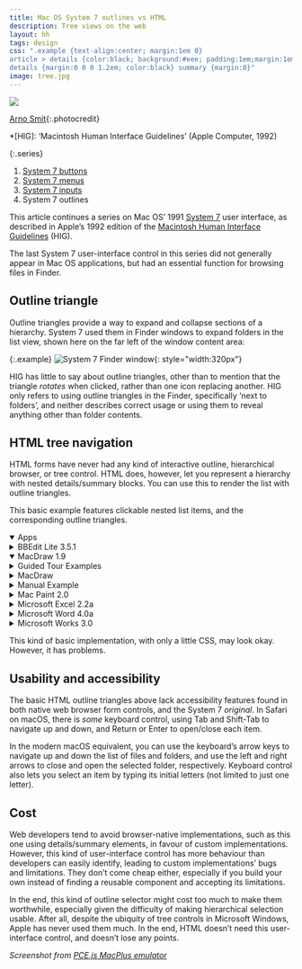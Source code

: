 ```yaml
---
title: Mac OS System 7 outlines vs HTML
description: Tree views on the web
layout: hh
tags: design
css: ".example {text-align:center; margin:1em 0} 
article > details {color:black; background:#eee; padding:1em;margin:1em 2em; width:20em}
details {margin:0 0 0 1.2em; color:black} summary {margin:0}"
image: tree.jpg
---
```


![](tree.jpg)

[Arno Smit](https://unsplash.com/photos/sKJ7zSylUao){:.photocredit}

*[HIG]: ‘Macintosh Human Interface Guidelines’ (Apple Computer, 1992)

{:.series}
1. [System 7 buttons](system-7-buttons)
2. [System 7 menus](system-7-menus)
3. [System 7 inputs](system-7-inputs)
4. System 7 outlines

This article continues a series on Mac OS’ 1991 
[System 7](https://en.wikipedia.org/wiki/System_7)
user interface, as described in Apple’s 1992 edition of the
[Macintosh Human Interface Guidelines](https://dl.acm.org/doi/book/10.5555/573097) (HIG).

The last System 7 user-interface control in this series did not generally appear in Mac OS applications, but had an essential function for browsing files in Finder.

## Outline triangle

Outline triangles provide a way to expand and collapse sections of a hierarchy.
System 7 used them in Finder windows to expand folders in the list view,
shown here on the far left of the window content area:

{:.example}
![System 7 Finder window](system-7/finder.webp){: style="width:320px"}

HIG has little to say about outline triangles,
other than to mention that the triangle _rotates_ when clicked,
rather than one icon replacing another.
HIG only refers to using outline triangles in the Finder, specifically ‘next to folders’,
and neither describes correct usage or using them to reveal anything other than folder contents.

## HTML tree navigation

HTML forms have never had any kind of interactive outline, hierarchical browser, or tree control.
HTML does, however, let you represent a hierarchy with nested details/summary blocks.
You can use this to render the list with outline triangles.

This basic example features clickable nested list items, and the corresponding outline triangles.

<details open>
  <summary>Apps</summary>
  <details>
    <summary>BBEdit Lite 3.5.1</summary>
  </details>
  <details open>
    <summary>MacDraw 1.9</summary>
    <details>
      <summary>Guided Tour Examples</summary>
    </details>
    <details>
      <summary>MacDraw</summary>
    </details>
    <details>
      <summary>Manual Example</summary>
    </details>
  </details>
  <details>
    <summary>Mac Paint 2.0</summary>
  </details>
  <details>
    <summary>Microsoft Excel 2.2a</summary>
  </details>
  <details>
    <summary>Microsoft Word 4.0a</summary>
  </details>
  <details>
    <summary>Microsoft Works 3.0</summary>
  </details>
</details>

This kind of basic implementation, with only a little CSS, may look okay.
However, it has problems.

## Usability and accessibility

The basic HTML outline triangles above lack accessibility features found in both native web browser form controls, and the System 7 _original_.
In Safari on macOS, there is _some_ keyboard control, using Tab and Shift-Tab to navigate up and down, and Return or Enter to open/close each item.

In the modern macOS equivalent, you can use the keyboard’s arrow keys to navigate up and down the list of files and folders, and use the left and right arrows to close and open the selected folder, respectively.
Keyboard control also lets you select an item by typing its initial letters (not limited to just one letter).

## Cost

Web developers tend to avoid browser-native implementations, such as this one using details/summary elements, in favour of custom implementations.
However, this kind of user-interface control has more behaviour than developers can easily identify, leading to custom implementations’ bugs and limitations.
They don’t come cheap either, especially if you build your own instead of finding a reusable component and accepting its limitations.

In the end, this kind of outline selector might cost too much to make them worthwhile,
especially given the difficulty of making hierarchical selection usable.
After all, despite the ubiquity of tree controls in Microsoft Windows, Apple has never used them much.
In the end, HTML doesn’t need this user-interface control, and doesn’t lose any points.

_Screenshot from [PCE.js MacPlus emulator](https://jamesfriend.com.au/pce-js/)_
